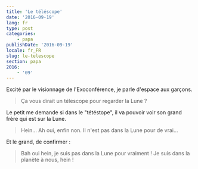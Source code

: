 ```yaml
---
title: 'Le téléscope'
date: '2016-09-19'
lang: fr
type: post
categories:
    - papa
publishDate: '2016-09-19'
locale: fr_FR
slug: le-telescope
section: papa
2016:
    - '09'
---
```


Excité par le visionnage de l'Exoconférence, je parle d'espace aux garçons.

> Ça vous dirait un télescope pour regarder la Lune ?

<!--more-->

Le petit me demande si dans le "tétéstope", il va pouvoir voir son grand frère qui est sur la Lune.

> Hein… Ah oui, enfin non. Il n'est pas dans la Lune pour de vrai…

Et le grand, de confirmer :

> Bah oui hein, je suis pas dans la Lune pour vraiment ! Je suis dans la planète à nous, hein !